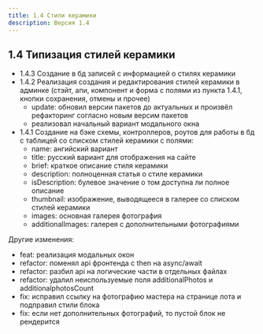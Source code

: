 ```yaml
---
title: 1.4 Стили керамики
description: Версия 1.4
---
```


## 1.4 Типизация стилей керамики 

- 1.4.3 Создание в бд записей с информацией о стилях керамики
- 1.4.2 Реализация создания и редактирования стилей керамики в админке (стэйт, апи, компонент и форма с полями из пункта 1.4.1, кнопки сохранения, отмены и прочее)
    - update: обновил версии пакетов до актуальных и произвёл рефакторинг согласно новым версим пакетов
    - реализовал начальный вариант модального окна
- 1.4.1 Создание на бэке схемы, контроллеров, роутов для работы в бд с таблицей со списком стилей керамики с полями:
    - name: ангийский вариант
    - title: русский вариант для отображения на сайте
    - brief: краткое описание стиля керамики
    - description: полноценная статья о стиле керамики
    - isDescription: булевое значение о том доступна ли полное описание
    - thumbnail: изображение, выводящееся в галерее со списком стилей керамики
    - images: основная галерея фотография
    - additionalImages: галерея с дополнительными фотографиями

Другие изменения:
- feat: реализация модальных окон
- refactor: поменял api фронтенда с then на async/await 
- refactor: разбил api на логические части в отдельных файлах
- refactor: удалил неиспользуемые поля additionalPhotos и additionalphotosCount
- fix: исправил ссылку на фотографию мастера на странице лота и подправил стили блока
- fix: если нет дополнительных фотографий, то пустой блок не рендерится